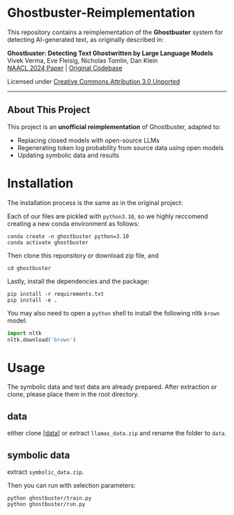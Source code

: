 # Ghostbuster-Reimplementation

This repository contains a reimplementation of the **Ghostbuster** system for detecting AI-generated text, as originally described in:

**Ghostbuster: Detecting Text Ghostwritten by Large Language Models**  
Vivek Verma, Eve Fleisig, Nicholas Tomlin, Dan Klein  
[NAACL 2024 Paper](https://arxiv.org/abs/2305.15047) | [Original Codebase](https://github.com/vivek3141/ghostbuster)

Licensed under [Creative Commons Attribution 3.0 Unported](https://creativecommons.org/licenses/by/3.0/)

---

## About This Project

This project is an **unofficial reimplementation** of Ghostbuster, adapted to:

- Replacing closed models with open-source LLMs
- Regenerating token log probability from source data using open models
- Updating symbolic data and results

# Installation

The installation process is the same as in the original project:

Each of our files are pickled with `python3.10`, so we highly reccomend creating a new conda environment as follows:

```
conda create -n ghostbuster python=3.10
conda activate ghostbuster
```

Then clone this reponsitory or download zip file, and 

```
cd ghostbuster
```

Lastly, install the dependencies and the package:

```
pip install -r requirements.txt
pip install -e .
```

You may also need to open a `python` shell to install the following nltk `brown` model:
```python
import nltk
nltk.download('brown')
```

# Usage

The symbolic data and text data are already prepared. After extraction or clone, please place them in the root directory.

## data 
either clone <a href="https://github.com/jenmin0/gb-data-llama.git">[data]</a> or extract `llamas_data.zip` and rename the folder to `data`.

## symbolic data

extract `symbolic_data.zip`.

Then you can run with selection parameters:

```
python ghostbuster/train.py
python ghostbuster/run.py
```



